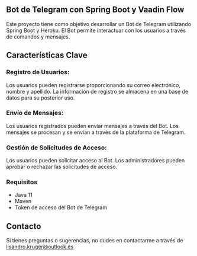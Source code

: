## Bot de Telegram con Spring Boot y Vaadin Flow
Este proyecto tiene como objetivo desarrollar un Bot de Telegram utilizando Spring Boot y Heroku. El Bot permite interactuar con los usuarios a través de comandos y mensajes.

## Características Clave

### Registro de Usuarios:
Los usuarios pueden registrarse proporcionando su correo electrónico, nombre y apellido.
La información de registro se almacena en una base de datos para su posterior uso.

### Envío de Mensajes:
Los usuarios registrados pueden enviar mensajes a través del Bot.
Los mensajes se procesan y se envían a través de la plataforma de Telegram.

### Gestión de Solicitudes de Acceso:
Los usuarios pueden solicitar acceso al Bot.
Los administradores pueden aprobar o rechazar las solicitudes de acceso.

### Requisitos
- Java 11
- Maven
- Token de acceso del Bot de Telegram

## Contacto
Si tienes preguntas o sugerencias, no dudes en contactarme a través de lisandro.kruger@outlook.es
